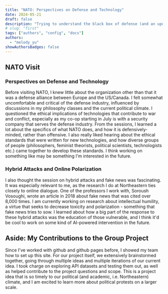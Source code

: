 ```yaml
---
title: "NATO: Perspectives on Defense and Technology"
date: 2024-05-21
draft: false
description: "Trying to understand the black box of defense (and an update on the group project)"
# slug: "first"
tags: ["authors", "config", "docs"]
authors:
  - "melody_yu"
showAuthorsBadges: false
---
```


## NATO Visit

### Perspectives on Defense and Technology

Before visiting NATO, I knew little about the organization other than that it was a defense alliance between Europe and the US/Canada. I felt somewhat uncomfortable and critical of the defense industry, influenced by discussions in my philosophy classes and the current political climate. I questioned the ethical implications of technologies that contribute to war and conflict, especially as my co-op starting in July is with a security company that serves the defense industry. From the sessions, I learned a lot about the specifics of what NATO does, and how it is defensively-minded, rather than offensive. I also really liked hearing about the ethical standards that were written for new technologies, and how diverse groups of people (philosophers, feminist theorists, political scientists, technologists etc.) came together to develop these standards. I think working on something like may be something I'm interested in the future.

### Hybrid Attacks and Online Polarization

I also thought the session on hybrid attacks and fake news was fascinating. It was especially relevant to me, as the research I do at Northeastern ties closely to online dialogue. One of the professors I work with, Soroush Vosoughi, wrote an article in 2018 about fake news that was cited over 8,000 times. I am currently working on research about intellectual humility, a virtue that seeks to decrease toxicity and polarization - something that fake news tries to sow. I learned about how a big part of the response to these hybrid attacks was the education of those vulnerable, and I think it'd be cool to work on some kind of AI-powered intervention in the future.

## Aside: My Contributions to the Group Project
Since I've worked with github and github pages before, I showed my team how to set up this site. For our project itself, we extensively brainstormed together, going through multiple ideas and multiple iterations of our current idea. I took charge on exploring API datasets and testing them out, as well as helped contribute to the project questions and scope. This is a project idea that is so timely to our political (and academic, i.e. Northeastern) climate, and I am excited to learn more about political protests on a larger scale.
